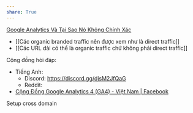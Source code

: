 ```yaml
---
share: True
---
```

[Google Analytics Và Tại Sao Nó Không Chính Xác](https://conversion.vn/google-analytics-khong-chinh-xac/)

- [[Các organic branded traffic nên được xem như là direct traffic]] 
- [[Các URL dài có thể là organic traffic chứ không phải direct traffic]] 

Cộng đồng hỏi đáp:
- Tiếng Anh:
	- Discord: https://discord.gg/djsM2JfQaG
	- Reddit: 
- [Cộng Đồng Google Analytics 4 (GA4) - Việt Nam | Facebook](https://www.facebook.com/groups/578268814077720 "Cộng Đồng Google Analytics 4 (GA4) - Việt Nam | Facebook")

Setup cross domain